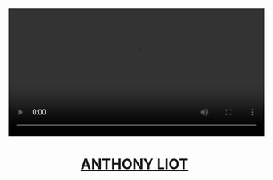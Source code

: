 <div align="center"><video width="512" src="portfolio/portfolio.mp4"></video></div>
<h1 align="center"><a href="">ANTHONY LIOT</a></h1>
<p align="center">

<!-- # profile

```
pdflatex src/index.tex 
```

```
cd docs
bundle install .
bundle exec jekyll serve  
``` -->